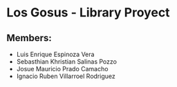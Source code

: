 # Los Gosus - Library Proyect
## Members:
* Luis Enrique Espinoza Vera
* Sebasthian Khristian Salinas Pozzo
* Josue Mauricio Prado Camacho
* Ignacio Ruben Villarroel Rodriguez
